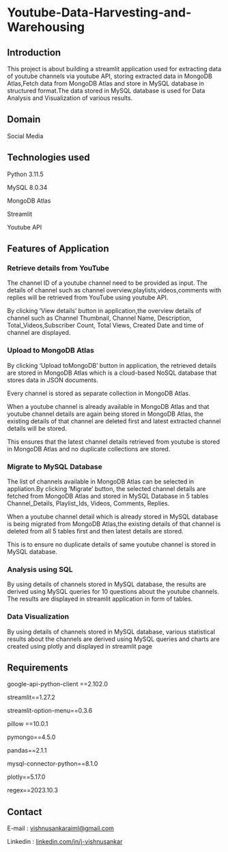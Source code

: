 # Youtube-Data-Harvesting-and-Warehousing
## Introduction 

This project is about building a streamlit application used for extracting data of youtube channels via youtube API, storing extracted data in MongoDB Atlas,Fetch data from MongoDB Atlas and store in MySQL database in structured format.The data stored in MySQL database is used for Data Analysis and Visualization of various results.

## Domain 

Social Media 

## Technologies used 

Python 3.11.5 

MySQL 8.0.34 

MongoDB Atlas 

Streamlit 

Youtube API 

## Features of Application 

### Retrieve details from YouTube 

The channel ID of a youtube channel need to be provided as input. The details of channel such as channel overview,playlists,videos,comments with replies will be retrieved from YouTube using youtube API.  

By clicking ‘View details’ button in application,the overview details of channel such as Channel Thumbnail, Channel Name, Description, Total_Videos,Subscriber Count, Total Views, Created Date and time of channel are displayed. 

### Upload to MongoDB Atlas 

By clicking ‘Upload toMongoDB’ button in application, the retrieved details are stored in MongoDB Atlas which is a cloud-based NoSQL database that stores data in JSON documents. 

Every channel is stored as separate collection in MongoDB Atlas. 

When a youtube channel is already available in MongoDB Atlas and that youtube channel details are again being stored in MongoDB Atlas, the existing details of that channel are deleted first and latest extracted channel details will be stored. 

This ensures that the latest channel details retrieved from youtube is stored in MongoDB Atlas and no duplicate collections are stored. 

### Migrate to MySQL Database 

The list of channels available in MongoDB Atlas can be selected in appliation.By clicking ‘Migrate’ button, the selected channel details are fetched from MongoDB Atlas and stored in MySQL Database in 5 tables Channel_Details, Playlist_Ids, Videos, Comments, Replies. 

 

When a youtube channel detail which is already stored in MySQL database is being migrated from MongoDB Atlas,the existing details of that channel is deleted from all 5 tables first and then latest details are stored. 

 

This is to ensure no duplicate details of same youtube channel is stored in MySQL database. 

 

### Analysis using SQL 

 

By using details of channels stored in MySQL database, the results are derived using MySQL queries for 10 questions about the youtube channels. The results are displayed in streamlit application in form of tables. 

 

### Data Visualization 

 

By using details of channels stored in MySQL database, various statistical results about the channels are derived using MySQL queries and charts are created using plotly and displayed in streamlit page 

 

## Requirements 

google-api-python-client ==2.102.0 

streamlit==1.27.2 

streamlit-option-menu==0.3.6 

pillow ==10.0.1 

pymongo==4.5.0 

pandas==2.1.1 

mysql-connector-python==8.1.0 

plotly==5.17.0 

regex==2023.10.3 

 ## Contact

E-mail : [vishnusankaraiml@gmail.com](vishnusankaraiml@gmail.com)

Linkedin : [linkedin.com/in/j-vishnusankar](linkedin.com/in/j-vishnusankar)

 

 

 

 

 

 

